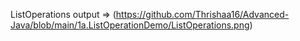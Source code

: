 ListOperations output => (https://github.com/Thrishaa16/Advanced-Java/blob/main/1a.ListOperationDemo/ListOperations.png)
